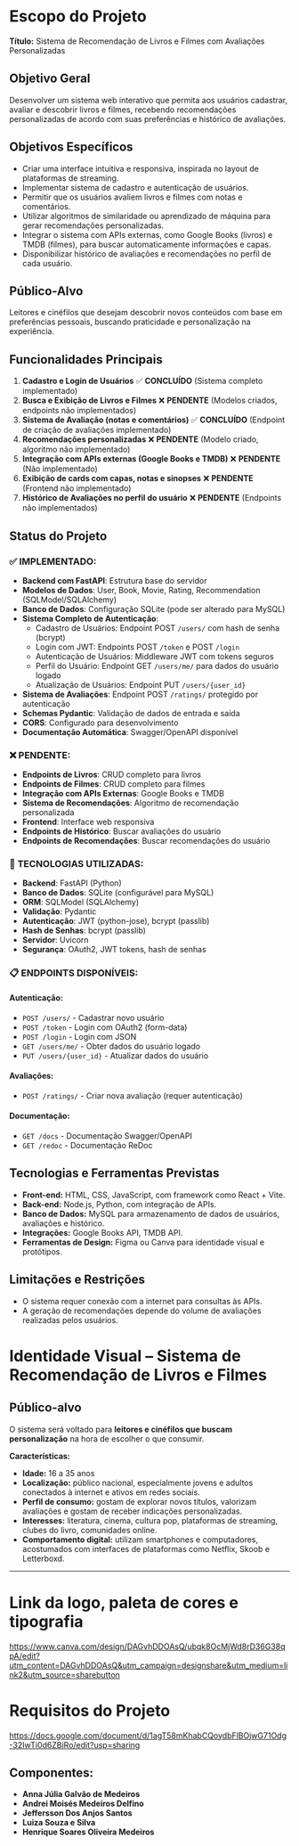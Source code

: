 # Escopo do Projeto  
**Título:** Sistema de Recomendação de Livros e Filmes com Avaliações Personalizadas  

## Objetivo Geral  
Desenvolver um sistema web interativo que permita aos usuários cadastrar, avaliar e descobrir livros e filmes, recebendo recomendações personalizadas de acordo com suas preferências e histórico de avaliações.

## Objetivos Específicos  
- Criar uma interface intuitiva e responsiva, inspirada no layout de plataformas de streaming.  
- Implementar sistema de cadastro e autenticação de usuários.  
- Permitir que os usuários avaliem livros e filmes com notas e comentários.  
- Utilizar algoritmos de similaridade ou aprendizado de máquina para gerar recomendações personalizadas.  
- Integrar o sistema com APIs externas, como Google Books (livros) e TMDB (filmes), para buscar automaticamente informações e capas.  
- Disponibilizar histórico de avaliações e recomendações no perfil de cada usuário.  

## Público-Alvo  
Leitores e cinéfilos que desejam descobrir novos conteúdos com base em preferências pessoais, buscando praticidade e personalização na experiência.

## Funcionalidades Principais  
1. **Cadastro e Login de Usuários** ✅ **CONCLUÍDO** (Sistema completo implementado)
2. **Busca e Exibição de Livros e Filmes** ❌ **PENDENTE** (Modelos criados, endpoints não implementados)
3. **Sistema de Avaliação (notas e comentários)** ✅ **CONCLUÍDO** (Endpoint de criação de avaliações implementado)
4. **Recomendações personalizadas** ❌ **PENDENTE** (Modelo criado, algoritmo não implementado)
5. **Integração com APIs externas (Google Books e TMDB)** ❌ **PENDENTE** (Não implementado)
6. **Exibição de cards com capas, notas e sinopses** ❌ **PENDENTE** (Frontend não implementado)
7. **Histórico de Avaliações no perfil do usuário** ❌ **PENDENTE** (Endpoints não implementados)

## Status do Projeto

### ✅ **IMPLEMENTADO:**
- **Backend com FastAPI**: Estrutura base do servidor
- **Modelos de Dados**: User, Book, Movie, Rating, Recommendation (SQLModel/SQLAlchemy)
- **Banco de Dados**: Configuração SQLite (pode ser alterado para MySQL)
- **Sistema Completo de Autenticação**:
  - Cadastro de Usuários: Endpoint POST `/users/` com hash de senha (bcrypt)
  - Login com JWT: Endpoints POST `/token` e POST `/login`
  - Autenticação de Usuários: Middleware JWT com tokens seguros
  - Perfil do Usuário: Endpoint GET `/users/me/` para dados do usuário logado
  - Atualização de Usuários: Endpoint PUT `/users/{user_id}`
- **Sistema de Avaliações**: Endpoint POST `/ratings/` protegido por autenticação
- **Schemas Pydantic**: Validação de dados de entrada e saída
- **CORS**: Configurado para desenvolvimento
- **Documentação Automática**: Swagger/OpenAPI disponível

### ❌ **PENDENTE:**
- **Endpoints de Livros**: CRUD completo para livros
- **Endpoints de Filmes**: CRUD completo para filmes
- **Integração com APIs Externas**: Google Books e TMDB
- **Sistema de Recomendações**: Algoritmo de recomendação personalizada
- **Frontend**: Interface web responsiva
- **Endpoints de Histórico**: Buscar avaliações do usuário
- **Endpoints de Recomendações**: Buscar recomendações do usuário

### 🔧 **TECNOLOGIAS UTILIZADAS:**
- **Backend**: FastAPI (Python)
- **Banco de Dados**: SQLite (configurável para MySQL)
- **ORM**: SQLModel (SQLAlchemy)
- **Validação**: Pydantic
- **Autenticação**: JWT (python-jose), bcrypt (passlib)
- **Hash de Senhas**: bcrypt (passlib)
- **Servidor**: Uvicorn
- **Segurança**: OAuth2, JWT tokens, hash de senhas

### 📋 **ENDPOINTS DISPONÍVEIS:**

#### **Autenticação:**
- `POST /users/` - Cadastrar novo usuário
- `POST /token` - Login com OAuth2 (form-data)
- `POST /login` - Login com JSON
- `GET /users/me/` - Obter dados do usuário logado
- `PUT /users/{user_id}` - Atualizar dados do usuário

#### **Avaliações:**
- `POST /ratings/` - Criar nova avaliação (requer autenticação)

#### **Documentação:**
- `GET /docs` - Documentação Swagger/OpenAPI
- `GET /redoc` - Documentação ReDoc

## Tecnologias e Ferramentas Previstas  
- **Front-end:** HTML, CSS, JavaScript, com framework como React + Vite.  
- **Back-end:** Node.js, Python, com integração de APIs.  
- **Banco de Dados:** MySQL para armazenamento de dados de usuários, avaliações e histórico.  
- **Integrações:** Google Books API, TMDB API.  
- **Ferramentas de Design:** Figma ou Canva para identidade visual e protótipos.  

## Limitações e Restrições  
- O sistema requer conexão com a internet para consultas às APIs.  
- A geração de recomendações depende do volume de avaliações realizadas pelos usuários.

# Identidade Visual – Sistema de Recomendação de Livros e Filmes

## Público-alvo
O sistema será voltado para **leitores e cinéfilos que buscam personalização** na hora de escolher o que consumir.  

**Características:**
- **Idade:** 16 a 35 anos  
- **Localização:** público nacional, especialmente jovens e adultos conectados à internet e ativos em redes sociais.  
- **Perfil de consumo:** gostam de explorar novos títulos, valorizam avaliações e gostam de receber indicações personalizadas.  
- **Interesses:** literatura, cinema, cultura pop, plataformas de streaming, clubes do livro, comunidades online.  
- **Comportamento digital:** utilizam smartphones e computadores, acostumados com interfaces de plataformas como Netflix, Skoob e Letterboxd.  

---

# Link da logo, paleta de cores e tipografia 
https://www.canva.com/design/DAGvhDDOAsQ/ubqk8OcMjWd8rD36G38qpA/edit?utm_content=DAGvhDDOAsQ&utm_campaign=designshare&utm_medium=link2&utm_source=sharebutton
# Requisitos do Projeto 
https://docs.google.com/document/d/1agT58mKhabCQoydbFlBOjwG71Odg-32IwTi0d6ZBiRo/edit?usp=sharing

## Componentes:
- **Anna Júlia Galvão de Medeiros**
- **Andrei Moisés Medeiros Delfino**
- **Jeffersson Dos Anjos Santos**
- **Luiza Souza e Silva**
- **Henrique Soares Oliveira Medeiros**

